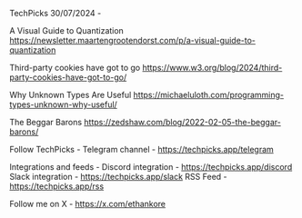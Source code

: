 TechPicks 30/07/2024 -

A Visual Guide to Quantization
https://newsletter.maartengrootendorst.com/p/a-visual-guide-to-quantization

Third-party cookies have got to go
https://www.w3.org/blog/2024/third-party-cookies-have-got-to-go/

Why Unknown Types Are Useful
https://michaeluloth.com/programming-types-unknown-why-useful/

The Beggar Barons
https://zedshaw.com/blog/2022-02-05-the-beggar-barons/

Follow TechPicks -
Telegram channel - https://techpicks.app/telegram

Integrations and feeds -
Discord integration - https://techpicks.app/discord
Slack integration - https://techpicks.app/slack
RSS Feed - https://techpicks.app/rss

Follow me on X - https://x.com/ethankore